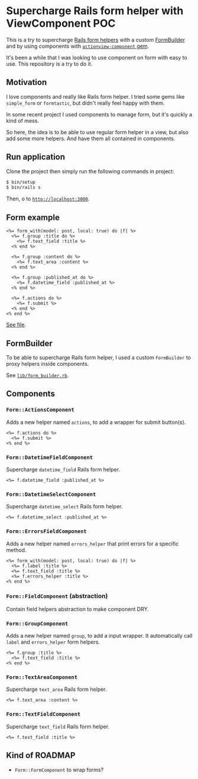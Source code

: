 # Supercharge Rails form helper with ViewComponent POC

This is a try to supercharge [Rails form helpers](https://api.rubyonrails.org/classes/ActionView/Helpers/FormHelper.html) with a custom [FormBuilder](https://api.rubyonrails.org/classes/ActionView/Helpers/FormBuilder.html) and by using components with [`actionview-component` gem](https://github.com/github/actionview-component).

It's been a while that I was looking to use component on form with easy to use. This repository is a try to do it.

## Motivation

I love components and really like Rails form helper. I tried some gems like `simple_form` or `formtastic`, but didn't really feel happy with them.

In some recent project I used components to manage form, but it's quickly a kind of mess.

So here, the idea is to be able to use regular form helper in a view, but also add some more helpers. And have them all contained in components.

## Run application

Clone the project then simply run the following commands in project:

```sh
$ bin/setup
$ bin/rails s
```

Then, o to [`http://localhost:3000`](http://localhost:3000).

## Form example

```erb
<%= form_with(model: post, local: true) do |f| %>
  <%= f.group :title do %>
    <%= f.text_field :title %>
  <% end %>

  <%= f.group :content do %>
    <%= f.text_area :content %>
  <% end %>

  <%= f.group :published_at do %>
    <%= f.datetime_field :published_at %>
  <% end %>

  <%= f.actions do %>
    <%= f.submit %>
  <% end %>
<% end %>
```

[See file](./app/views/posts/_form.html.erb).

## FormBuilder

To be able to supercharge Rails form helper, I used a custom `FormBuilder` to proxy helpers inside components.

See [`lib/form_builder.rb`](./lib/form_builder.rb).

## Components

### `Form::ActionsComponent`

Adds a new helper named `actions`, to add a wrapper for submit button(s).

```erb
<%= f.actions do %>
  <%= f.submit %>
<% end %>
```

### `Form::DatetimeFieldComponent`

Supercharge `datetime_field` Rails form helper.

```erb
<%= f.datetime_field :published_at %>
```

### `Form::DatetimeSelectComponent`

Supercharge `datetime_select` Rails form helper.

```erb
<%= f.datetime_select :published_at %>
```

### `Form::ErrorsFieldComponent`

Adds a new helper named `errors_helper` that print errors for a specific method.

```erb
<%= form_with(model: post, local: true) do |f| %>
  <%= f.label :title %>
  <%= f.text_field :title %>
  <%= f.errors_helper :title %>
<% end %>
```

### `Form::FieldComponent` (abstraction)

Contain field helpers abstraction to make component DRY.

### `Form::GroupComponent`

Adds a new helper named `group`, to add a input wrapper. It automatically call `label` and `errors_helper` form helpers.

```erb
<%= f.group :title %>
  <%= f.text_field :title %>
<% end %>
```

### `Form::TextAreaComponent`

Supercharge `text_area` Rails form helper.

```erb
<%= f.text_area :content %>
```

### `Form::TextFieldComponent`

Supercharge `text_field` Rails form helper.

```erb
<%= f.text_field :title %>
```

## Kind of ROADMAP

* `Form::FormComponent` to wrap forms?
